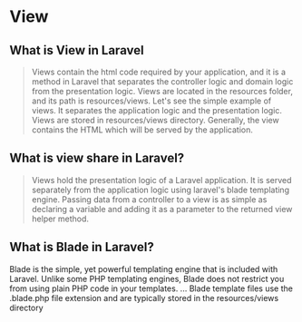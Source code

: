# View
## What is View in Laravel
> Views contain the html code required by your application, and it is a method in Laravel that separates the controller logic and domain logic from the presentation logic. Views are located in the resources folder, and its path is resources/views. Let's see the simple example of views.
> It separates the application logic and the presentation logic. Views are stored in resources/views directory. Generally, the view contains the HTML which will be served by the application.
## What is view share in Laravel?
> Views hold the presentation logic of a Laravel application. It is served separately from the application logic using laravel's blade templating engine. Passing data from a controller to a view is as simple as declaring a variable and adding it as a parameter to the returned view helper method.
## What is Blade in Laravel?
Blade is the simple, yet powerful templating engine that is included with Laravel. Unlike some PHP templating engines, Blade does not restrict you from using plain PHP code in your templates. ... Blade template files use the .blade.php file extension and are typically stored in the resources/views directory
